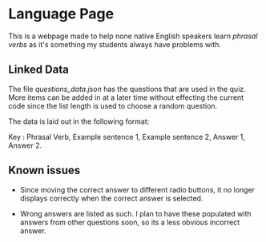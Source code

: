 # Language Page

This is a webpage made to help none native English speakers learn *phrasal verbs* as it's something my students always have problems with.

## Linked Data

The file *questions_data.json* has the questions that are used in the quiz. More items can be added in at a later time without effecting the current code since the list length is used to choose a random question.

The data is laid out in the following format:

Key : Phrasal Verb, Example sentence 1, Example sentence 2, Answer 1, Answer 2.

## Known issues

* Since moving the correct answer to different radio buttons, it no longer displays correctly when the correct answer is selected.

* Wrong answers are listed as such. I plan to have these populated with answers from other questions soon, so its a less obvious incorrect answer.

